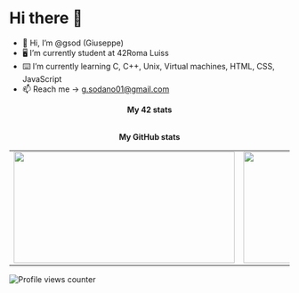 # Hi there 👋
- 👋 Hi, I’m @gsod (Giuseppe)
- 🖥 I’m currently student at 42Roma Luiss
- ⌨️ I’m currently learning C, C++, Unix, Virtual machines, HTML, CSS, JavaScript
- 📫 Reach me -> g.sodano01@gmail.com
<div align="center">
	<table>
		<tr>
			<b>My 42 stats</b></br>
		</tr>
		<!--tr>
	<a href="https://github.com/gsod">
				<img src="https://badge42.vercel.app/api/v2/cl3fwxmuu002509l4a9fnzm1a/stats?cursusId=21&coalitionId=125">
			</a>
		</tr>
	</table-->
	<table>
		<tr>
			<b>My GitHub stats</b>
		</tr>
		<tr>
			<td>
				<a href="https://github.com/gsod">
					<img src="https://awesome-github-stats.azurewebsites.net/user-stats/gsod?cardType=level&theme=tokyonight" width="397" height="200">
				</a> 
			</td>
			<td>
				<a href="https://github.com/gsod?tab=repositories">
					<img src="https://github-readme-stats.vercel.app/api/top-langs/?username=gsod&layout=compact&theme=tokyonight" width="380" height="200">
				</a>
			</td>
		</tr>
	</table>
</div>

![Profile views counter](https://komarev.com/ghpvc/?username=gsod&&style=flat-square)
